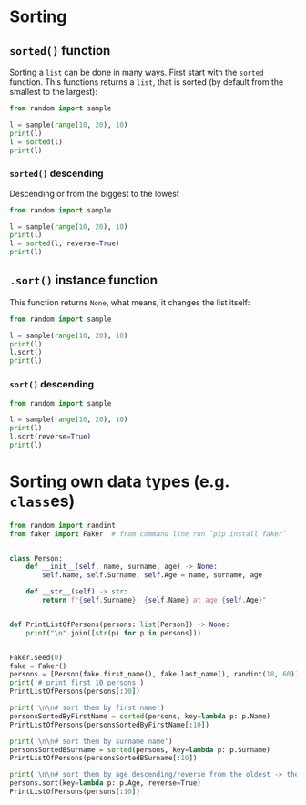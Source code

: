 # Sorting

## `sorted()` function
Sorting a `list` can be done in many ways. First start with the `sorted` function. This functions returns a `list`, that is sorted (by default from the smallest to the largest):
```py
from random import sample

l = sample(range(10, 20), 10)
print(l)
l = sorted(l)
print(l)
```
### `sorted()` descending
Descending or from the biggest to the lowest
```py
from random import sample

l = sample(range(10, 20), 10)
print(l)
l = sorted(l, reverse=True)
print(l)
```

## `.sort()` instance function
This function returns `None`, what means, it changes the list itself:
```py
from random import sample

l = sample(range(10, 20), 10)
print(l)
l.sort()
print(l)
```

### `sort()` descending
```py
from random import sample

l = sample(range(10, 20), 10)
print(l)
l.sort(reverse=True)
print(l)
```

# Sorting own data types (e.g. `class`es)

```py
from random import randint
from faker import Faker  # from command line run `pip install faker`


class Person:
    def __init__(self, name, surname, age) -> None:
        self.Name, self.Surname, self.Age = name, surname, age

    def __str__(self) -> str:
        return f"{self.Surname}, {self.Name} at age {self.Age}"


def PrintListOfPersons(persons: list[Person]) -> None:
    print("\n".join([str(p) for p in persons]))


Faker.seed(0)
fake = Faker()
persons = [Person(fake.first_name(), fake.last_name(), randint(18, 60)) for _ in range(50)]
print('# print first 10 persons')
PrintListOfPersons(persons[:10])

print('\n\n# sort them by first name')
personsSortedByFirstName = sorted(persons, key=lambda p: p.Name)
PrintListOfPersons(personsSortedByFirstName[:10])

print('\n\n# sort them by surname name')
personsSortedBSurname = sorted(persons, key=lambda p: p.Surname)
PrintListOfPersons(personsSortedBSurname[:10])

print('\n\n# sort them by age descending/reverse from the oldest -> the yougest')
persons.sort(key=lambda p: p.Age, reverse=True)
PrintListOfPersons(persons[:10])
```